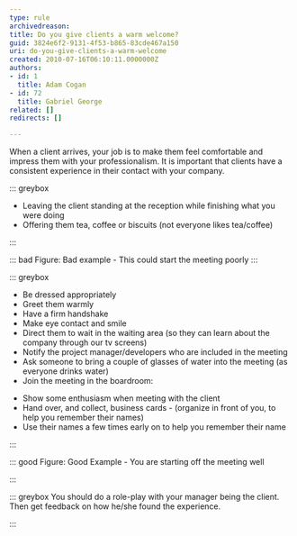 ```yaml
---
type: rule
archivedreason: 
title: Do you give clients a warm welcome?
guid: 3824e6f2-9131-4f53-b865-83cde467a150
uri: do-you-give-clients-a-warm-welcome
created: 2010-07-16T06:10:11.0000000Z
authors:
- id: 1
  title: Adam Cogan
- id: 72
  title: Gabriel George
related: []
redirects: []

---
```


When a client arrives, your job is to make them feel comfortable and impress them with your professionalism. It is important that clients have a consistent experience in their contact with your company.

<!--endintro-->


::: greybox

* Leaving the client standing at the reception while finishing what you were doing
* Offering them tea, coffee or biscuits (not everyone likes tea/coffee)


:::



::: bad
Figure: Bad example - This could start the meeting poorly
:::



::: greybox

* Be dressed appropriately
* Greet them warmly
* Have a firm handshake
* Make eye contact and smile
* Direct them to wait in the waiting area (so they can learn about the company through our tv screens)
* Notify the project manager/developers who are included in the meeting
* Ask someone to bring a couple of glasses of water into the meeting (as everyone drinks water)
* Join the meeting in the boardroom:
- Show some enthusiasm when meeting with the client
- Hand over, and collect, business cards - (organize in front of you, to help you remember their names)
- Use their names a few times early on to help you remember their name


:::



::: good
Figure: Good Example - You are starting off the meeting well

:::





::: greybox
You should do a role-play with your manager being the client. Then get feedback on how he/she found the experience. 

:::
